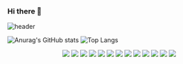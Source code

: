 ### Hi there 👋


![header](https://capsule-render.vercel.app/api?type=Waving&color=auto&height=300&section=header&text=안녕하세요%20이정훈입니다.&fontSize=60&fontColor=eeeeee)


![Anurag's GitHub stats](https://github-readme-stats.vercel.app/api?username=gns14585&show_icons=true&theme=omni)
![Top Langs](https://github-readme-stats.vercel.app/api/top-langs/?username=gns14585&layout=compact&theme=omni)

<div align="center">
<img src="https://img.shields.io/badge/react-61DAFB?style=for-the-badge&logo=react&logoColor=FFF"/> 
<img src="https://img.shields.io/badge/chakraui-319795?style=for-the-badge&logo=chakraui&logoColor=FFF"/> 
<img src="https://img.shields.io/badge/axios-5A29E4?style=for-the-badge&logo=axios&logoColor=FFF"/> 
<img src="https://img.shields.io/badge/HTML5-E34F26?style=for-the-badge&logo=html5&logoColor=FFF"/> 
<img src="https://img.shields.io/badge/CSS3-1572B6?style=for-the-badge&logo=css3&logoColor=FFF"/> 
<img src="https://img.shields.io/badge/Javascript-F7DF1E?style=for-the-badge&logo=javascript&logoColor=FFF"/> 

<img src="https://img.shields.io/badge/SpringBoot-green?style=for-the-badge&logo=springboot&logoColor=6DB33F"/> 
<img src="https://img.shields.io/badge/java-007396?style=for-the-badge&logo=OpenJDK&logoColor=white"> 
<img src="https://img.shields.io/badge/mariadb-003545?style=for-the-badge&logo=mariadb&logoColor=FFF"/>

<img src="https://img.shields.io/badge/GitHub-EAEAEA?style=for-the-badge&logo=github&logoColor=000"/> 
<img src="https://img.shields.io/badge/ec2-FF9900?style=for-the-badge&logo=amazonec2&logoColor=FFF"/> 
<img src="https://img.shields.io/badge/RDS-527FFF?style=for-the-badge&logo=amazonrds&logoColor=FFF"/> 
<img src="https://img.shields.io/badge/S3-569A31?style=for-the-badge&logo=amazons3&logoColor=FFF"/>
</div>
